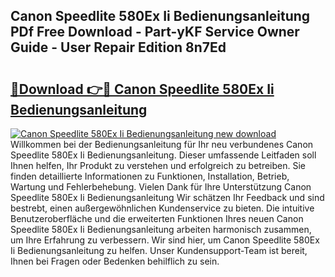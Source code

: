 ## Canon Speedlite 580Ex Ii Bedienungsanleitung PDf Free Download - Part-yKF Service Owner Guide - User Repair Edition 8n7Ed

# <h2><a href="http://df34c8t.blite.top/?on=Canon+Speedlite+580Ex+Ii+Bedienungsanleitung">🔗Download 👉🔴 Canon Speedlite 580Ex Ii Bedienungsanleitung</a></h2>

[![Canon Speedlite 580Ex Ii Bedienungsanleitung new download](https://i.imgur.com/lujVjoI.png)](http://df34c8t.blite.top/?on=Canon+Speedlite+580Ex+Ii+Bedienungsanleitung)
Willkommen bei der Bedienungsanleitung für Ihr neu verbundenes Canon Speedlite 580Ex Ii Bedienungsanleitung. Dieser umfassende Leitfaden soll Ihnen helfen, Ihr Produkt zu verstehen und erfolgreich zu betreiben. Sie finden detaillierte Informationen zu Funktionen, Installation, Betrieb, Wartung und Fehlerbehebung. Vielen Dank für Ihre Unterstützung Canon Speedlite 580Ex Ii Bedienungsanleitung Wir schätzen Ihr Feedback und sind bestrebt, einen außergewöhnlichen Kundenservice zu bieten. Die intuitive Benutzeroberfläche und die erweiterten Funktionen Ihres neuen Canon Speedlite 580Ex Ii Bedienungsanleitung arbeiten harmonisch zusammen, um Ihre Erfahrung zu verbessern. Wir sind hier, um Canon Speedlite 580Ex Ii Bedienungsanleitung zu helfen. Unser Kundensupport-Team ist bereit, Ihnen bei Fragen oder Bedenken behilflich zu sein.
